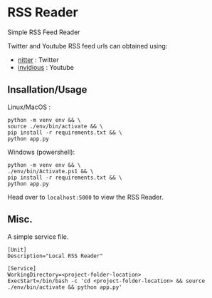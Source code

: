 # RSS Reader

Simple RSS Feed Reader

Twitter and Youtube RSS feed urls can obtained using:
- [nitter](https://nitter.soopy.moe/) : Twitter
- [invidious](https://inv.in.projectsegfau.lt/) : Youtube

## Insallation/Usage

Linux/MacOS :

```
python -m venv env && \
source ./env/bin/activate && \
pip install -r requirements.txt && \
python app.py
```

Windows (powershell):

```
python -m venv env && \
./env/bin/Activate.ps1 && \
pip install -r requirements.txt && \
python app.py
```

Head over to `localhost:5000` to view the RSS Reader.

## Misc.

A simple service file.

```
[Unit]
Description="Local RSS Reader"

[Service]
WorkingDirectory=<project-folder-location>
ExecStart=/bin/bash -c 'cd <project-folder-location> && source ./env/bin/activate && python app.py'
```
